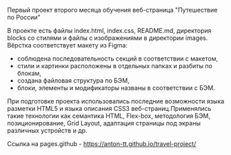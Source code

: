 Первый проект второго месяца обучения веб-страница "Путешествие по России"

В проекте есть файлы index.html, index.css, README.md, директория blocks со стилями и файлы с изображениями в директории images.
Вёрстка соответствует макету из Figma: 
- соблюдена последовательность секций в соответствии с макетом,
- стили и картинки расположены в отдельных папках и разбиты по блокам,
- создана файловая структура по БЭМ,
- блоки, элементы и модификаторы названы в соответствии с БЭМ.

При подготовке проекта использовались последние возможности языка разметки HTML5 и языка описания CSS3 веб-страниц.Применялись такие технологии как семантика HTML, Flex-box, методология БЭМ, позиционирование, Grid Layout, адаптация страницы под экраны различных устройств и др.

Ссылка на pages.github - https://anton-tt.github.io/travel-project/
